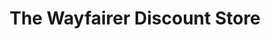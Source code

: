 ---
title: "The Wayfairer Discount Store"
url: /ilkeston/the-wayfairer-discount-store/
shop: Lebensmittel
---